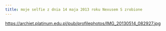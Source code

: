 ```yaml
---
title: moje selfie z dnia 14 maja 2013 roku Nexusem S zrobione
---
```


https://archiet.platinum.edu.pl/pub/profilephotos/IMG_20130514_082927.jpg